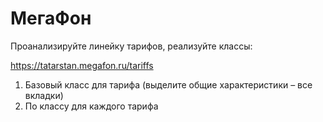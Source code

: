 # МегаФон

Проанализируйте линейку тарифов, реализуйте классы:

https://tatarstan.megafon.ru/tariffs

1. Базовый класс для тарифа (выделите общие
характеристики – все вкладки)
2. По классу для каждого тарифа
